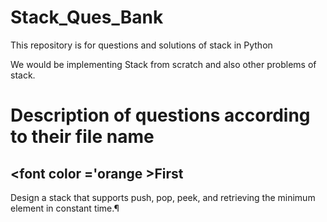 # Stack_Ques_Bank
This repository is for questions and solutions of stack in Python

We would be implementing Stack from scratch and also other problems of stack.

# Description of questions according to their file name

## <font color ='orange >First
Design a stack that supports push, pop, peek, and retrieving the minimum element in constant time.¶
